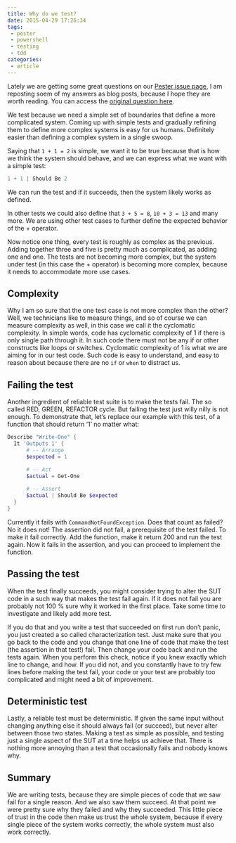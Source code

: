 ```yaml
---
title: Why do we test?
date: 2015-04-29 17:26:34
tags: 
 - pester
 - powershell
 - testing
 - tdd
categories:
 - article
---
```


Lately we are getting some great questions on our [Pester issue page](https://github.com/pester/Pester/issues), I am reposting soem of my answers as blog posts, because I hope they are worth reading. You can access the [original question here](https://github.com/pester/Pester/issues/317).

We test because we need a simple set of boundaries that define a more complicated system. Coming up with simple tests and gradually refining them to define more complex systems is easy for us humans. Definitely easier than defining a complex system in a single swoop.

Saying that `1 + 1 = 2` is simple, we want it to be true because that is how we think the system should behave, and we can express what we want with a simple test:

```powershell
1 + 1 | Should Be 2
```

We can run the test and if it succeeds, then the system likely works as defined.

In other tests we could also define that `3 + 5 = 8`, `10 + 3 = 13` and many more. We are using other test cases to further define the expected behavior of the + operator.

Now notice one thing, every test is roughly as complex as the previous. Adding together three and five is pretty much as complicated, as adding one and one. The tests are not becoming more complex, but the system under test (in this case the + operator) is becoming more complex, because it needs to accommodate more use cases.

## Complexity

Why I am so sure that the one test case is not more complex than the other? Well, we technicians like to measure things, and so of course we can measure complexity as well, in this case we call it the cyclomatic complexity. In simple words, code has cyclomatic complexity of 1 if there is only single path through it. In such code there must not be any if or other constructs like loops or switches. Cyclomatic complexity of 1 is what we are aiming for in our test code. Such code is easy to understand, and easy to reason about because there are no `if` or `when` to distract us.

## Failing the test

Another ingredient of reliable test suite is to make the tests fail. The so called RED, GREEN, REFACTOR cycle. But failing the test just willy nilly is not enough. To demonstrate that, let’s replace our example with this test, of a function that should return ‘1’ no matter what:

```powershell
Describe "Write-One" {
  It 'Outputs 1' {
      # -- Arrange
      $expected = 1

      # -- Act
      $actual = Get-One
      
      # -- Assert
      $actual | Should Be $expected
  }
}
```

Currently it fails with `CommandNotFoundException`. Does that count as failed? No it does not! The assertion did not fail, a prerequisite of the test failed. To make it fail correctly. Add the function, make it return 200 and run the test again. Now it fails in the assertion, and you can proceed to implement the function.

## Passing the test

When the test finally succeeds, you might consider trying to alter the SUT code in a such way that makes the test fail again. If it does not fail you are probably not 100 % sure why it worked in the first place. Take some time to investigate and likely add more test.

If you do that and you write a test that succeeded on first run don’t panic, you just created a so called characterization test. Just make sure that you go back to the code and you change that one line of code that make the test (the assertion in that test!) fail. Then change your code back and run the tests again. When you perform this check, notice if you knew exactly which line to change, and how. If you did not, and you constantly have to try few lines before making the test fail, your code or your test are probably too complicated and might need a bit of improvement.

## Deterministic test

Lastly, a reliable test must be deterministic. If given the same input without changing anything else it should always fail (or succeed), but never alter between those two states. Making a test as simple as possible, and testing just a single aspect of the SUT at a time helps us achieve that. There is nothing more annoying than a test that occasionally fails and nobody knows why.

## Summary

We are writing tests, because they are simple pieces of code that we saw fail for a single reason. And we also saw them succeed. At that point we were pretty sure why they failed and why they succeeded. This little piece of trust in the code then make us trust the whole system, because if every single piece of the system works correctly, the whole system must also work correctly.
